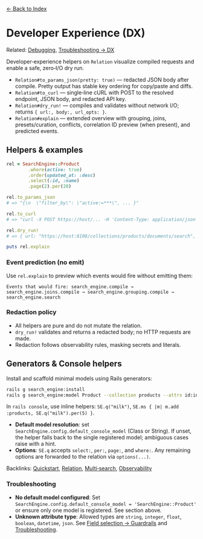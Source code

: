 [← Back to Index](./index.md)

# Developer Experience (DX)

Related: [Debugging](./debugging.md), [Troubleshooting → DX](./troubleshooting.md#dx)

Developer‑experience helpers on `Relation` visualize compiled requests and enable a safe, zero‑I/O dry run.

- `Relation#to_params_json(pretty: true)` — redacted JSON body after compile. Pretty output has stable key ordering for copy/paste and diffs.
- `Relation#to_curl` — single‑line cURL with POST to the resolved endpoint, JSON body, and redacted API key.
- `Relation#dry_run!` — compiles and validates without network I/O; returns `{ url:, body:, url_opts: }`.
- `Relation#explain` — extended overview with grouping, joins, presets/curation, conflicts, correlation ID preview (when present), and predicted events.

## Helpers & examples

```ruby
rel = SearchEngine::Product
        .where(active: true)
        .order(updated_at: :desc)
        .select(:id, :name)
        .page(2).per(20)

rel.to_params_json
# => "{\n  \"filter_by\": \"active:=***\", ... }"

rel.to_curl
# => "curl -X POST https://host/... -H 'Content-Type: application/json' -H 'X-TYPESENSE-API-KEY: ***' -d '{...}'"

rel.dry_run!
# => { url: "https://host:8108/collections/products/documents/search", body: "{...}", url_opts: { use_cache: true, cache_ttl: 60 } }

puts rel.explain
```

### Event prediction (no emit)

Use `rel.explain` to preview which events would fire without emitting them:

```text
Events that would fire: search_engine.compile → search_engine.joins.compile → search_engine.grouping.compile → search_engine.search
```

### Redaction policy

- All helpers are pure and do not mutate the relation.
- `dry_run!` validates and returns a redacted body; no HTTP requests are made.
- Redaction follows observability rules, masking secrets and literals.

## Generators & Console helpers

Install and scaffold minimal models using Rails generators:

```bash
rails g search_engine:install
rails g search_engine:model Product --collection products --attrs id:integer name:string
```

In `rails console`, use inline helpers: `SE.q("milk")`, `SE.ms { |m| m.add :products, SE.q("milk").per(5) }`.

- **Default model resolution**: set `SearchEngine.config.default_console_model` (Class or String). If unset, the helper falls back to the single registered model; ambiguous cases raise with a hint.
- **Options**: `SE.q` accepts `select:`, `per:`, `page:`, and `where:`. Any remaining options are forwarded to the relation via `options(...)`.

Backlinks: [Quickstart](./quickstart.md), [Relation](./relation.md), [Multi‑search](./multi_search.md), [Observability](./observability.md)

### Troubleshooting

- **No default model configured**: Set `SearchEngine.config.default_console_model = 'SearchEngine::Product'` or ensure only one model is registered. See section above.
- **Unknown attribute type**: Allowed types are `string`, `integer`, `float`, `boolean`, `datetime`, `json`. See [Field selection → Guardrails](./field_selection.md#guardrails--errors) and [Troubleshooting](./troubleshooting.md).

